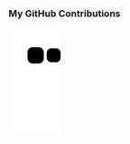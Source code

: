 ### My GitHub Contributions

![](https://raw.githubusercontent.com/ven-sam/ven-sam/main/assets/github-contribution-grid-snake.svg)
